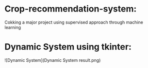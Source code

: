 # Crop-recommendation-system:

Cokking a major project using supervised approach through machine learning
# Dynamic System using tkinter:

![Dynamic System](Dynamic System result.png)
